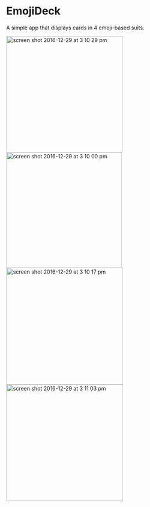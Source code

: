 # EmojiDeck
A simple app that displays cards in 4 emoji-based suits. 

<img width="310" alt="screen shot 2016-12-29 at 3 10 29 pm" src="https://cloud.githubusercontent.com/assets/19174201/21554224/b6bc06a4-cddb-11e6-812c-fb2812afcffc.png">
<img width="308" alt="screen shot 2016-12-29 at 3 10 00 pm" src="https://cloud.githubusercontent.com/assets/19174201/21554222/b6bb99ee-cddb-11e6-9a38-f0f60dcd3dbb.png">
<img width="311" alt="screen shot 2016-12-29 at 3 10 17 pm" src="https://cloud.githubusercontent.com/assets/19174201/21554223/b6bbe980-cddb-11e6-8d9c-e887479b08c3.png">
<img width="311" alt="screen shot 2016-12-29 at 3 11 03 pm" src="https://cloud.githubusercontent.com/assets/19174201/21554225/b6bc4c2c-cddb-11e6-8108-e9725414949a.png">

